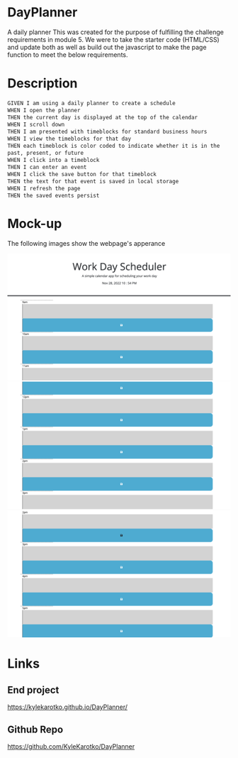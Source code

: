 # DayPlanner
A daily planner
This was created for the purpose of fulfilling the challenge requirements in module 5. We were to take the starter code (HTML/CSS) and update both as well as build out the javascript to make the page function to meet the below requirements.

# Description 

```
GIVEN I am using a daily planner to create a schedule
WHEN I open the planner
THEN the current day is displayed at the top of the calendar
WHEN I scroll down
THEN I am presented with timeblocks for standard business hours
WHEN I view the timeblocks for that day
THEN each timeblock is color coded to indicate whether it is in the past, present, or future
WHEN I click into a timeblock
THEN I can enter an event
WHEN I click the save button for that timeblock
THEN the text for that event is saved in local storage
WHEN I refresh the page
THEN the saved events persist
```
# Mock-up
The following images show the webpage's apperance

![Daily Planer](./assets/images/DP1.png)
![Daily Planer](./assets/images/DP2.png)
![Daily Planer](./assets/images/DP3.png)

# Links

## End project

https://kylekarotko.github.io/DayPlanner/

## Github Repo

https://github.com/KyleKarotko/DayPlanner



